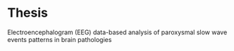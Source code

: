 # Thesis
Electroencephalogram (EEG) data-based analysis of paroxysmal slow wave events patterns in brain pathologies
